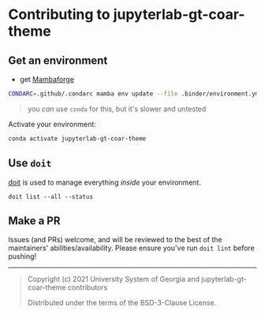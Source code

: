 # Contributing to jupyterlab-gt-coar-theme

## Get an environment

- get [Mambaforge](https://github.com/conda-forge/miniforge/releases)

```bash
CONDARC=.github/.condarc mamba env update --file .binder/environment.yml
```

> you _can_ use `conda` for this, but it's slower and untested

Activate your environment:

```bash
conda activate jupyterlab-gt-coar-theme
```

## Use `doit`

[doit](https://pydoit.org) is used to manage everything _inside_ your environment.

```
doit list --all --status
```

## Make a PR

Issues (and PRs) welcome, and will be reviewed to the best of the maintainers'
abilities/availability. Please ensure you've run `doit lint` before pushing!

---

> Copyright (c) 2021 University System of Georgia and jupyterlab-gt-coar-theme
> contributors
>
> Distributed under the terms of the BSD-3-Clause License.
